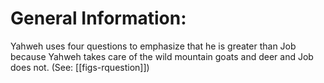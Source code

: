 # General Information:

Yahweh uses four questions to emphasize that he is greater than Job because Yahweh takes care of the wild mountain goats and deer and Job does not. (See: [[figs-rquestion]])